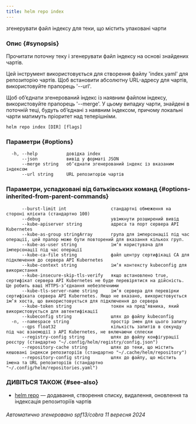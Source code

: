 ```yaml
---
title: helm repo index
---
```

згенерувати файл індексу для теки, що містить упаковані чарти

### Опис {#synopsis}

Прочитати поточну теку і згенерувати файл індексу на основі знайдених чартів.

Цей інструмент використовується для створення файлу 'index.yaml' для репозиторію чартів. Щоб встановити абсолютну URL-адресу для чартів, використовуйте прапорець '--url'.

Щоб обʼєднати згенерований індекс із наявним файлом індексу, використовуйте прапорець '--merge'. У цьому випадку чарти, знайдені в поточній теці, будуть обʼєднані з наявним індексом, причому локальні чарти матимуть пріоритет над теперішніми.

```shell
helm repo index [DIR] [flags]
```

### Параметри {#options}

```none
  -h, --help           довідка index
      --json           вивід у форматі JSON
      --merge string   обʼєднати згенерований індекс із вказаним індексом
      --url string     URL репозиторію чартів
```

### Параметри, успадковані від батьківських команд {#options-inherited-from-parent-commands}

```none
      --burst-limit int                 стандартні обмеження на стороні клієнта (стандартно 100)
      --debug                           увімкнути розширений вивід
      --kube-apiserver string           адреса та порт сервера API Kubernetes
      --kube-as-group stringArray       група для імперсонації під час операції, цей прапор може бути повторений для вказання кількох груп.
      --kube-as-user string             імʼя користувача для імперсонації під час операції
      --kube-ca-file string             файл центру сертифікаці СА для підключення до сервера API Kubernetes
      --kube-context string             імʼя контексту kubeconfig для використання
      --kube-insecure-skip-tls-verify   якщо встановлено true, сертифікат сервера API Kubernetes не буде перевірятися на дійсність. Це робить ваші HTTPS-зʼєднання небезпечними
      --kube-tls-server-name string     імʼя сервера для перевірки сертифіката сервера API Kubernetes. Якщо не вказано, використовується імʼя хоста, що використовується для підключення до сервера
      --kube-token string               токен на предʼявника, який використовується для автентифікації
      --kubeconfig string               шлях до файлу kubeconfig
  -n, --namespace string                простір імен для цього запиту
      --qps float32                     кількість запитів в секунду під час взаємодії з API Kubernetes, не включаючи сплески
      --registry-config string          шлях до файлу конфігурації реєстру (стандартно "~/.config/helm/registry/config.json")
      --repository-cache string         шлях до теки, що містить кешовані індекси репозиторіїв (стандартно "~/.cache/helm/repository")
      --repository-config string        шлях до файлу, що містить імена та URL репозиторіїв (стандартно "~/.config/helm/repositories.yaml")
```

### ДИВІТЬСЯ ТАКОЖ {#see-also}

* [helm repo](/helm/helm_repo.md) — додавання, створення списку, видалення, оновлення та індексація репозиторіїв чартів

###### Автоматично згенеровано spf13/cobra 11 вересня 2024
